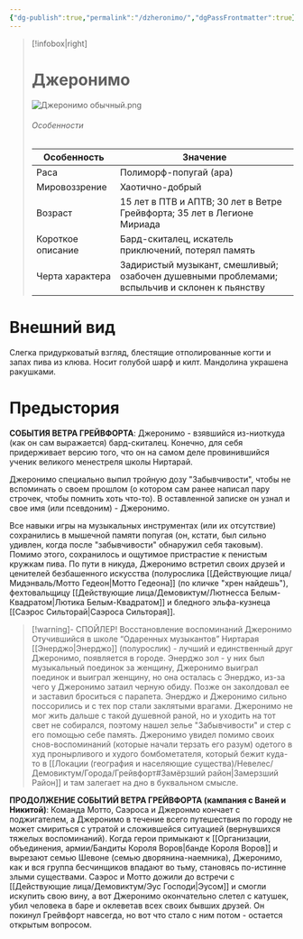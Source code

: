 ```yaml
---
{"dg-publish":true,"permalink":"/dzheronimo/","dgPassFrontmatter":true}
---
```



> [!infobox|right]
> # Джеронимо
> ![Джеронимо обычный.png](/img/user/%D0%94%D0%B6%D0%B5%D1%80%D0%BE%D0%BD%D0%B8%D0%BC%D0%BE%20%D0%BE%D0%B1%D1%8B%D1%87%D0%BD%D1%8B%D0%B9.png)
> ###### Особенности
> | Особенность | Значение |
> | ---- | ---- |
> | Раса | Полиморф-попугай (ара)|
> | Мировоззрение | Хаотично-добрый |
> | Возраст |15 лет в ПТВ и АПТВ; 30 лет в Ветре Грейвфорта; 35 лет в Легионе Мириада|
> | Короткое описание |Бард-скиталец, искатель приключений, потерял память |
> | Черта характера |Задиристый музыкант, смешливый; озабочен душевными проблемами; вспыльчив и склонен к пьянству|

# Внешний вид

Слегка придурковатый взгляд, блестящие отполированные когти и запах пива из клюва.
Носит голубой шарф и килт. Мандолина украшена ракушками.

# Предыстория

**СОБЫТИЯ ВЕТРА ГРЕЙВФОРТА**:
Джеронимо - взявшийся из-ниоткуда (как он сам выражается) бард-скиталец. 
Конечно, для себя придерживает версию того, что он на самом деле провинившийся ученик великого менестреля школы Ниртарай. 

 Джеронимо специально выпил тройную дозу "Забывчивости", чтобы не вспоминать о своем прошлом (о котором сам ранее написал пару строчек, чтобы помнить хоть что-то). В оставленной записке он узнал и свое имя (или псевдоним) - Джеронимо.

 Все навыки игры на музыкальных инструментах (или их отсутствие)  сохранились в мышечной памяти попугая (он, кстати, был сильно удивлен, когда после "забывчивости" обнаружил себя таковым). Помимо этого, сохранилось и ощутимое пристрастие к пенистым кружкам пива.
 По пути в никуда, Джеронимо встретил своих друзей и ценителей безбашенного искусства (полурослика [[Действующие лица/Мидэнваль/Мотто Гедеон\|Мотто Гедеона]] (по кличке "хрен найдешь"), фехтовальщицу [[Действующие лица/Демовиктум/Лютнесса Белым-Квадратом\|Лютика Белым-Квадратом]] и бледного эльфа-кузнеца [[Саэрос Сильторай\|Саэроса Сильторая]].

> [!warning]- СПОЙЛЕР! Восстановление воспоминаний Джеронимо 
>  Отучившийся в школе “Одаренных музыкантов” Ниртарая [[Энерджо\|Энерджо]] (полурослик) - лучший и единственный друг Джеронимо, появляется в городе. Энерджо зол - у них был музыкальный поединок за женщину, Джеронимо выиграл поединок и выиграл женщину, но она осталась с Энерджо, из-за чего у Джеронимо затаил черную обиду. Позже он заколдовал ее и заставил броситься с парапета. Энерджо и Джеронимо сильно поссорились и с тех пор стали заклятыми врагами. Джеронимо не мог жить дальше с такой душевной раной, но и уходить на тот свет не собирался, поэтому нашел зелье "Забывчивости" и стер с его помощью себе память.
>  Джеронимо увидел помимо своих снов-воспоминаний (которые начали терзать его разум) одетого в худ пронырливого и худого бомбометателя, который бежит куда-то в [[Локации (география и населяющие существа)/Невелес/Демовиктум/Города/Грейвфорт#Замёрзший район\|Замерзший Район]] и там залегает на дно в буквальном смысле.

**ПРОДОЛЖЕНИЕ СОБЫТИЙ ВЕТРА ГРЕЙВФОРТА (кампания с Ваней и Никитой)**:
Команда Мотто, Саэроса и Джеронмо кончает с поджигателем, а Джеронимо в течение всего путешествия по городу не может смириться с утратой и сложившейся ситуацией (вернувшихся тяжелых воспоминаний). Когда герои примыкают к [[Организации, объединения, армии/Бандиты Короля Воров\|банде Короля Воров]] и вырезают семью Шевоне (семью дворянина-наемника), Джеронимо, как и вся группа бесчинщиков впадают во тьму, становясь по-истинне злыми существами. Саэрос и Мотто дожили до встречи с [[Действующие лица/Демовиктум/Эус Господи\|Эусом]] и смогли искупить свою вину, а вот Джеронимо окончательно слетел с катушек, убил человека в баре и оклеветав всех своих бывших друзей. Он покинул Грейвфорт навсегда, но вот что стало с ним потом - остается открытым вопросом.